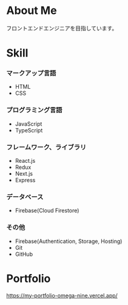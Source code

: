 # About Me
フロントエンドエンジニアを目指しています。

# Skill
### マークアップ言語
- HTML
- CSS
### プログラミング言語
- JavaScript
- TypeScript
### フレームワーク、ライブラリ
- React.js
- Redux
- Next.js
- Express
### データベース
- Firebase(Cloud Firestore)
### その他
- Firebase(Authentication, Storage, Hosting)
- Git
- GitHub

# Portfolio
https://my-portfolio-omega-nine.vercel.app/
